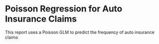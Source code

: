 # Poisson Regression for Auto Insurance Claims
 This report uses a Poisson GLM to predict the frequency of auto insurance claims

